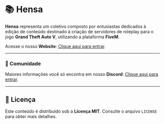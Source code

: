 # 📚 Hensa
**Hensa** representa um coletivo composto por entusiastas dedicados à edição de conteúdo destinado à criação de servidores de roleplay para o jogo **Grand Theft Auto V**, utilizando a plataforma **FiveM**.

Acesse o nosso **Website**: [Clique aqui para entrar](https://hensa.site/).

-------

### 💬 Comunidade
Maiores informações você só encontra em nosso **Discord**: [Clique aqui para entrar](https://discord.com/invite/E4BsFbXwRX).

-------

## 📝 Licença

Este conteúdo é distribuído sob a **Licença __MIT__**. Consulte o arquivo `LICENSE` para obter mais detalhes.
